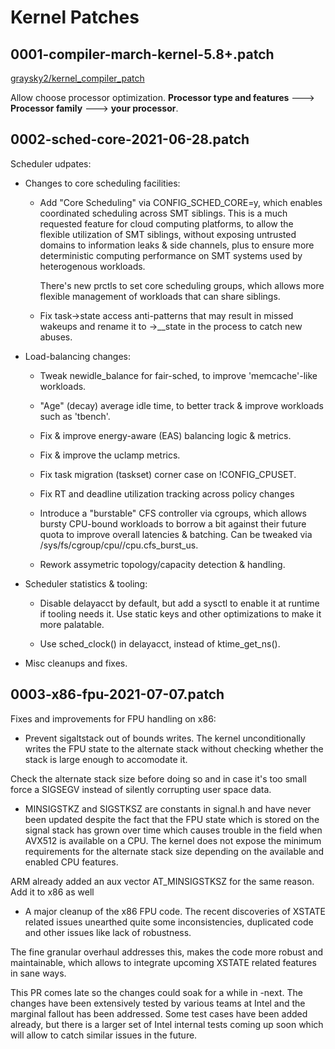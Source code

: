 # Kernel Patches

## 0001-compiler-march-kernel-5.8+.patch 
[graysky2/kernel_compiler_patch](https://github.com/graysky2/kernel_compiler_patch)

Allow choose processor optimization. **Processor type and features**  --->
  **Processor family** ---> **your processor**.

## 0002-sched-core-2021-06-28.patch

Scheduler udpates:

- Changes to core scheduling facilities:

  - Add "Core Scheduling" via CONFIG_SCHED_CORE=y, which enables
    coordinated scheduling across SMT siblings. This is a much
    requested feature for cloud computing platforms, to allow
    the flexible utilization of SMT siblings, without exposing
    untrusted domains to information leaks & side channels, plus
    to ensure more deterministic computing performance on SMT
    systems used by heterogenous workloads.

    There's new prctls to set core scheduling groups, which
    allows more flexible management of workloads that can share
    siblings.

  - Fix task->state access anti-patterns that may result in missed
    wakeups and rename it to ->__state in the process to catch new
    abuses.

- Load-balancing changes:

  - Tweak newidle_balance for fair-sched, to improve
   'memcache'-like workloads.

  - "Age" (decay) average idle time, to better track & improve workloads
   such as 'tbench'.

  - Fix & improve energy-aware (EAS) balancing logic & metrics.

  - Fix & improve the uclamp metrics.

  - Fix task migration (taskset) corner case on !CONFIG_CPUSET.

  - Fix RT and deadline utilization tracking across policy changes

  - Introduce a "burstable" CFS controller via cgroups, which allows
   bursty CPU-bound workloads to borrow a bit against their future
   quota to improve overall latencies & batching. Can be tweaked
   via /sys/fs/cgroup/cpu/<X>/cpu.cfs_burst_us.

  - Rework assymetric topology/capacity detection & handling.

- Scheduler statistics & tooling:

  - Disable delayacct by default, but add a sysctl to enable
   it at runtime if tooling needs it. Use static keys and
   other optimizations to make it more palatable.

  - Use sched_clock() in delayacct, instead of ktime_get_ns().

- Misc cleanups and fixes.

## 0003-x86-fpu-2021-07-07.patch

Fixes and improvements for FPU handling on x86:

- Prevent sigaltstack out of bounds writes. The kernel unconditionally
writes the FPU state to the alternate stack without checking whether
the stack is large enough to accomodate it.

Check the alternate stack size before doing so and in case it's too
small force a SIGSEGV instead of silently corrupting user space data.

- MINSIGSTKZ and SIGSTKSZ are constants in signal.h and have never been
updated despite the fact that the FPU state which is stored on the
signal stack has grown over time which causes trouble in the field
when AVX512 is available on a CPU. The kernel does not expose the
minimum requirements for the alternate stack size depending on the
available and enabled CPU features.

ARM already added an aux vector AT_MINSIGSTKSZ for the same reason.
Add it to x86 as well

- A major cleanup of the x86 FPU code. The recent discoveries of XSTATE
related issues unearthed quite some inconsistencies, duplicated code
and other issues like lack of robustness.

The fine granular overhaul addresses this, makes the code more robust
and maintainable, which allows to integrate upcoming XSTATE related
features in sane ways.

This PR comes late so the changes could soak for a while in -next. The
changes have been extensively tested by various teams at Intel and the
marginal fallout has been addressed. Some test cases have been added
already, but there is a larger set of Intel internal tests coming up soon
which will allow to catch similar issues in the future.

